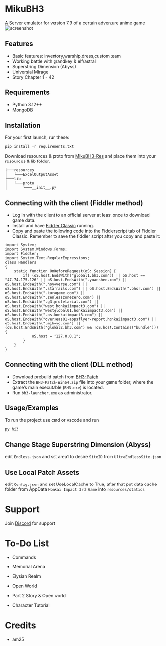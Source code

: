 # MikuBH3

A Server emulator for version 7.9 of a certain adventure anime game
![screenshot](https://github.com/MikuLeaks/MikuBH3-PS/raw/main/screenshot.png)

## Features

- Basic features: inventory,warship,dress,custom team
- Working battle with grandkey & elf/astral
- Superstring Dimension (Abyss)
- Universial Mirage
- Story Chapter 1 - 42

## Requirements

- Python 3.12++
- [MongoDB](https://www.mongodb.com/try/download/community)

## Installation

For your first launch, run these:

```python
pip install -r requirements.txt
```

Download resources & proto from [MikuBH3-Res](https://github.com/MikuLeaks/MikuBH3-RES) and place them into your resources & lib folder.

```
├───resources
│   └───ExcelOutputAsset
├───lib
│   └───proto
│       └───__init__.py
```

## Connecting with the client (Fiddler method)

- Log in with the client to an official server at least once to download game data.
- Install and have [Fiddler Classic](https://www.telerik.com/fiddler) running.
- Copy and paste the following code into the Fiddlerscript tab of Fiddler Classic. Remember to save the fiddler script after you copy and paste it:

```
import System;
import System.Windows.Forms;
import Fiddler;
import System.Text.RegularExpressions;
class Handlers
{
    static function OnBeforeRequest(oS: Session) {
        if( (oS.host.EndsWith("global1.bh3.com")) || oS.host == "47.74.175.126" || oS.host.EndsWith(".yuanshen.com") || oS.host.EndsWith(".hoyoverse.com") || oS.host.EndsWith(".starrails.com") || oS.host.EndsWith(".bhsr.com") || oS.host.EndsWith(".kurogame.com") || oS.host.EndsWith(".zenlesszonezero.com") || oS.host.EndsWith(".g3.proletariat.com") || oS.host.EndsWith("west.honkaiimpact3.com") || oS.host.EndsWith("westglobal01.honkaiimpact3.com") || oS.host.EndsWith(".os.honkaiimpact3.com") || oS.host.EndsWith("overseas01-appsflyer-report.honkaiimpact3.com") || oS.host.EndsWith(".mihoyo.com") || (oS.host.EndsWith("global2.bh3.com") && !oS.host.Contains("bundle"))) {
            oS.host = "127.0.0.1";
        }
    }
}
```

## Connecting with the client (DLL method)

- Download prebuild patch from [BH3-Patch](https://github.com/MikuLeaks/MikuBH3-PATCH/releases)
- Extract the `BH3-Patch-Win64.zip` file into your game folder, where the game’s main executable (`BH3.exe`) is located.
- Run `bh3-launcher.exe` as administrator.

## Usage/Examples

To run the project use cmd or vscode and run

```python
py hi3
```

## Change Stage Superstring Dimension (Abyss)

edit `Endless.json` and set area1 to desire `SiteID` from `UltraEndlessSite.json`

## Use Local Patch Assets

edit `Config.json` and set UseLocalCache to True, after that put data cache folder from AppData `Honkai Impact 3rd Game` into `resources/statics`

# Support

Join [Discord](https://discord.gg/MdHC4AJvec) for support

# To-Do List

- Commands

- Memorial Arena

- Elysian Realm

- Open World

- Part 2 Story & Open world

- Character Tutorial

# Credits

- am25
